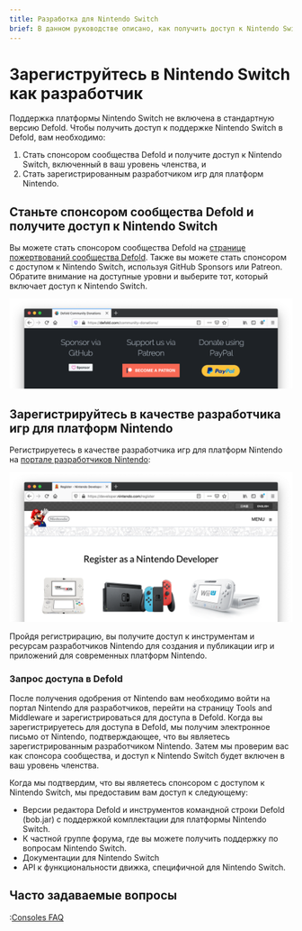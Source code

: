 ```yaml
---
title: Разработка для Nintendo Switch
brief: В данном руководстве описано, как получить доступ к Nintendo Switch
---
```


# Зарегиструйтесь в Nintendo Switch как разработчик

Поддержка платформы Nintendo Switch не включена в стандартную версию Defold. Чтобы получить доступ к поддержке Nintendo Switch в Defold, вам необходимо:

1. Стать спонсором сообщества Defold и получите доступ к Nintendo Switch, включенный в ваш уровень членства, и
2. Стать зарегистрированным разработчиком игр для платформ Nintendo.


## Станьте спонсором сообщества Defold и получите доступ к Nintendo Switch

Вы можете стать спонсором сообщества Defold на [странице пожертвований сообщества Defold](/community-donations/). Также вы можете стать спонсором с доступом к Nintendo Switch, используя GitHub Sponsors или Patreon. Обратите внимание на доступные уровни и выберите тот, который включает доступ к Nintendo Switch.

![](images/nintendo-switch/register-defold.png)

## Зарегистрируйтесь в качестве разработчика игр для платформ Nintendo

Регистрируетесь в качестве разработчика игр для платформ Nintendo на [портале разработчиков Nintendo](https://developer.nintendo.com/register):

![](images/nintendo-switch/register-nintendo.png)

Пройдя регистрирацию, вы получите доступ к инструментам и ресурсам разработчиков Nintendo для создания и публикации игр и приложений для современных платформ Nintendo.


### Запрос доступа в Defold

После получения одобрения от Nintendo вам необходимо войти на портал Nintendo для разработчиков, перейти на страницу Tools and Middleware и зарегистрироваться для доступа в Defold. Когда вы зарегистрируетесь для доступа в Defold, мы получим электронное письмо от Nintendo, подтверждающее, что вы являетесь зарегистрированным разработчиком Nintendo. Затем мы проверим вас как спонсора сообщества, и доступ к Nintendo Switch будет включен в ваш уровень членства.

Когда мы подтвердим, что вы являетесь спонсором с доступом к Nintendo Switch, мы предоставим вам доступ к следующему:

* Версии редактора Defold и инструментов командной строки Defold (bob.jar) с поддержкой комплектации для платформы Nintendo Switch.
* К частной группе форума, где вы можете получить поддержку по вопросам Nintendo Switch.
* Документации для Nintendo Switch
* API к функциональности движка, специфичной для Nintendo Switch.


## Часто задаваемые вопросы
:[Consoles FAQ](../shared/consoles-faq.md)
